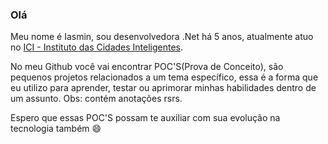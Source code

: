 ### Olá

Meu nome é Iasmin, sou desenvolvedora .Net há 5 anos, atualmente atuo no <a href="https://www.ici.curitiba.org.br/">ICI - Instituto das Cidades Inteligentes</a>.

No meu Github você vai encontrar POC'S(Prova de Conceito), são pequenos projetos relacionados a um tema específico, essa é a forma que eu utilizo para aprender, testar ou aprimorar minhas habilidades dentro de um assunto. Obs: contém anotações rsrs.

Espero que essas POC'S possam te auxiliar com sua evolução na tecnologia também 😄


